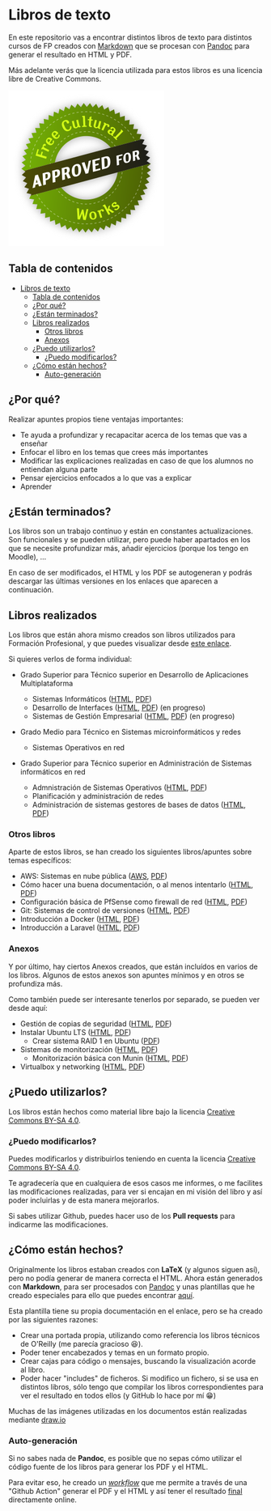 # Libros de texto
En este repositorio vas a encontrar distintos libros de texto para distintos cursos de FP creados con [Markdown](https://markdown.es/sintaxis-markdown/) que se procesan con [Pandoc](https://pandoc.org/) para generar el resultado en HTML y PDF.

Más adelante verás que la licencia utilizada para estos libros es una licencia libre de Creative Commons.


![Cultura libre](https://raw.githubusercontent.com/yuki/yukibook.cls/main/img/seal.svg)


## Tabla de contenidos
- [Libros de texto](#libros-de-texto)
  - [Tabla de contenidos](#tabla-de-contenidos)
  - [¿Por qué?](#por-qué)
  - [¿Están terminados?](#están-terminados)
  - [Libros realizados](#libros-realizados)
    - [Otros libros](#otros-libros)
    - [Anexos](#anexos)
  - [¿Puedo utilizarlos?](#puedo-utilizarlos)
    - [¿Puedo modificarlos?](#puedo-modificarlos)
  - [¿Cómo están hechos?](#cómo-están-hechos)
    - [Auto-generación](#auto-generación)



## ¿Por qué?
Realizar apuntes propios tiene ventajas importantes:
* Te ayuda a profundizar y recapacitar acerca de los temas que vas a enseñar
* Enfocar el libro en los temas que crees más importantes
* Modificar las explicaciones realizadas en caso de que los alumnos no entiendan alguna parte
* Pensar ejercicios enfocados a lo que vas a explicar
* Aprender



## ¿Están terminados?
Los libros son un trabajo contínuo y están en constantes actualizaciones. Son funcionales y se pueden utilizar, pero puede haber apartados en los que se necesite profundizar más, añadir ejercicios (porque los tengo en Moodle), ...

En caso de ser modificados, el HTML y los PDF se autogeneran y podrás descargar las últimas versiones en los enlaces que aparecen a continuación.



## Libros realizados
Los libros que están ahora mismo creados son libros utilizados para Formación Profesional, y que puedes visualizar desde [este enlace](https://yuki.github.io/my-books/).

Si quieres verlos de forma individual:

* Grado Superior para Técnico superior en Desarrollo de Aplicaciones Multiplataforma
  * Sistemas Informáticos ([HTML](https://yuki.github.io/my-books/sistemas_informaticos.html), [PDF](https://yuki.github.io/my-books/sistemas_informaticos.pdf))
  * Desarrollo de Interfaces ([HTML](https://yuki.github.io/my-books/desarrollo_interfaces.html), [PDF](https://yuki.github.io/my-books/desarrollo_interfaces.pdf)) (en progreso)
  * Sistemas de Gestión Empresarial ([HTML](https://yuki.github.io/my-books/sge.html), [PDF](https://yuki.github.io/my-books/sge.pdf)) (en progreso)


* Grado Medio para Técnico en Sistemas microinformáticos y redes
  * Sistemas Operativos en red
* Grado Superior para Técnico superior en Administración de Sistemas informáticos en red
  * Admnistración de Sistemas Operativos ([HTML](https://yuki.github.io/my-books/aso.html), [PDF](https://yuki.github.io/my-books/aso.pdf))
  * Planificación y administración de redes
  * Administración de sistemas gestores de bases de datos ([HTML](https://yuki.github.io/my-books/sgbd.html), [PDF](https://yuki.github.io/my-books/sgbd.pdf))



### Otros libros
Aparte de estos libros, se han creado los siguientes libros/apuntes sobre temas específicos:

* AWS: Sistemas en nube pública ([AWS](https://yuki.github.io/my-books/aws.html), [PDF](https://yuki.github.io/my-books/aws.pdf))
* Cómo hacer una buena documentación, o al menos intentarlo ([HTML](https://yuki.github.io/my-books/como_hacer_documentacion.html), [PDF](https://yuki.github.io/my-books/como_hacer_documentacion.pdf))
* Configuración básica de PfSense como firewall de red ([HTML](https://yuki.github.io/my-books/pfsense.html), [PDF](https://yuki.github.io/my-books/pfsense.pdf))
* Git: Sistemas de control de versiones ([HTML](https://yuki.github.io/my-books/git.html), [PDF](https://yuki.github.io/my-books/git.pdf))
* Introducción a Docker ([HTML](https://yuki.github.io/my-books/docker.html), [PDF](https://yuki.github.io/my-books/docker.pdf))
* Introducción a Laravel ([HTML](https://yuki.github.io/my-books/laravel.html), [PDF](https://yuki.github.io/my-books/laravel.pdf))



### Anexos
Y por último, hay ciertos Anexos creados, que están incluídos en varios de los libros. Algunos de estos anexos son apuntes mínimos y en otros se profundiza más.

Como también puede ser interesante tenerlos por separado, se pueden ver desde aquí:
* Gestión de copias de seguridad ([HTML](https://yuki.github.io/my-books/gestion_backups.html), [PDF](https://yuki.github.io/my-books/gestion_backups.pdf))
* Instalar Ubuntu LTS ([HTML](https://yuki.github.io/my-books/instalar_ubuntu_lts.html), [PDF](https://yuki.github.io/my-books/instalar_ubuntu_lts.pdf))
  * Crear sistema RAID 1 en Ubuntu ([PDF](https://github.com/yuki/my-books/releases/download/latest/ubuntu_raid1.pdf))
* Sistemas de monitorización ([HTML](https://yuki.github.io/my-books/sistemas_monitorizacion.html), [PDF](https://yuki.github.io/my-books/sistemas_monitorizacion.pdf))
  * Monitorización básica con Munin ([HTML](https://yuki.github.io/my-books/monitorizacion_munin.html), [PDF](https://yuki.github.io/my-books/monitorizacion_munin.pdf))
* Virtualbox y networking ([HTML](https://yuki.github.io/my-books/virtualbox_networking.html), [PDF](https://yuki.github.io/my-books/virtualbox_networking.pdf))




## ¿Puedo utilizarlos?
Los libros están hechos como material libre bajo la licencia [Creative Commons BY-SA 4.0](https://creativecommons.org/licenses/by-sa/4.0/deed.es).


### ¿Puedo modificarlos?
Puedes modificarlos y distribuirlos teniendo en cuenta la licencia [Creative Commons BY-SA 4.0](https://creativecommons.org/licenses/by-sa/4.0/deed.es).

Te agradecería que en cualquiera de esos casos me informes, o me facilites las modificaciones realizadas, para ver si encajan en mi visión del libro y así poder incluirlas y de esta manera mejorarlos.

Si sabes utilizar Github, puedes hacer uso de los **Pull requests** para indicarme las modificaciones.



## ¿Cómo están hechos?
Originalmente los libros estaban creados con **LaTeX** (y algunos siguen así), pero no podía generar de manera correcta el HTML. Ahora están generados con **Markdown**, para ser procesados con [Pandoc](https://pandoc.org/) y unas plantillas que he creado especiales para ello que puedes encontrar [aquí](https://github.com/yuki/pandoc-templates/).

Esta plantilla tiene su propia documentación en el enlace, pero se ha creado por las siguientes razones:
* Crear una portada propia, utilizando como referencia los libros técnicos de O'Reilly (me parecía gracioso 😆).
* Poder tener encabezados y temas en un formato propio.
* Crear cajas para código o mensajes, buscando la visualización acorde al libro.
* Poder hacer "includes" de ficheros. Si modifico un fichero, si se usa en distintos libros, sólo tengo que compilar los libros correspondientes para ver el resultado en todos ellos (y GitHub lo hace por mí 😁)

Muchas de las imágenes utilizadas en los documentos están realizadas mediante [draw.io](https://www.diagrams.net/)

### Auto-generación
Si no sabes nada de **Pandoc**, es posible que no sepas cómo utilizar el código fuente de los libros para generar los PDF y el HTML. 

Para evitar eso, he creado un _[workflow](https://github.com/yuki/my-books/blob/main/.github/workflows/pandoc-publish.yml)_ que me permite a través de una "Github Action" generar el PDF y el HTML y así tener el resultado [final](https://yuki.github.io/pandoc-templates/) directamente online.
